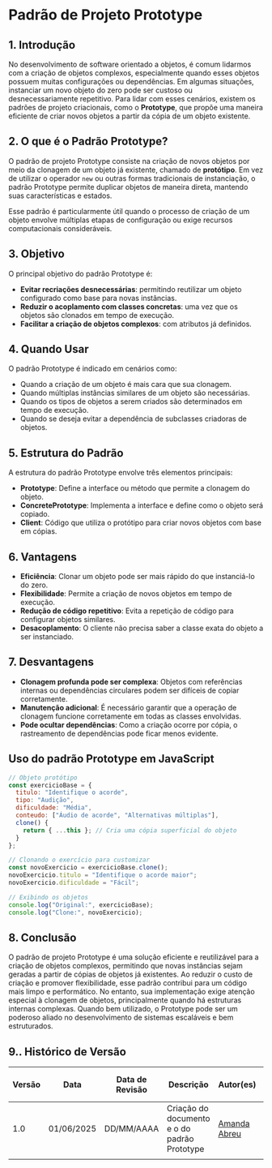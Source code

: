 # Padrão de Projeto Prototype

## 1.  Introdução

No desenvolvimento de software orientado a objetos, é comum lidarmos com a criação de objetos complexos, especialmente quando esses objetos possuem muitas configurações ou dependências. Em algumas situações, instanciar um novo objeto do zero pode ser custoso ou desnecessariamente repetitivo. Para lidar com esses cenários, existem os padrões de projeto criacionais, como o **Prototype**, que propõe uma maneira eficiente de criar novos objetos a partir da cópia de um objeto existente.

## 2. O que é o Padrão Prototype?

O padrão de projeto Prototype consiste na criação de novos objetos por meio da clonagem de um objeto já existente, chamado de **protótipo**. Em vez de utilizar o operador `new` ou outras formas tradicionais de instanciação, o padrão Prototype permite duplicar objetos de maneira direta, mantendo suas características e estados.

Esse padrão é particularmente útil quando o processo de criação de um objeto envolve múltiplas etapas de configuração ou exige recursos computacionais consideráveis.

## 3. Objetivo

O principal objetivo do padrão Prototype é:

- **Evitar recriações desnecessárias**: permitindo reutilizar um objeto configurado como base para novas instâncias.
- **Reduzir o acoplamento com classes concretas**: uma vez que os objetos são clonados em tempo de execução.
- **Facilitar a criação de objetos complexos**: com atributos já definidos.

## 4. Quando Usar

O padrão Prototype é indicado em cenários como:

- Quando a criação de um objeto é mais cara que sua clonagem.
- Quando múltiplas instâncias similares de um objeto são necessárias.
- Quando os tipos de objetos a serem criados são determinados em tempo de execução.
- Quando se deseja evitar a dependência de subclasses criadoras de objetos.

## 5. Estrutura do Padrão

A estrutura do padrão Prototype envolve três elementos principais:

- **Prototype**: Define a interface ou método que permite a clonagem do objeto.
- **ConcretePrototype**: Implementa a interface e define como o objeto será copiado.
- **Client**: Código que utiliza o protótipo para criar novos objetos com base em cópias.

## 6. Vantagens

- **Eficiência**: Clonar um objeto pode ser mais rápido do que instanciá-lo do zero.
- **Flexibilidade**: Permite a criação de novos objetos em tempo de execução.
- **Redução de código repetitivo**: Evita a repetição de código para configurar objetos similares.
- **Desacoplamento**: O cliente não precisa saber a classe exata do objeto a ser instanciado.

## 7. Desvantagens

- **Clonagem profunda pode ser complexa**: Objetos com referências internas ou dependências circulares podem ser difíceis de copiar corretamente.
- **Manutenção adicional**: É necessário garantir que a operação de clonagem funcione corretamente em todas as classes envolvidas.
- **Pode ocultar dependências**: Como a criação ocorre por cópia, o rastreamento de dependências pode ficar menos evidente.


## Uso do padrão Prototype em JavaScript

```javascript
// Objeto protótipo
const exercicioBase = {
  titulo: "Identifique o acorde",
  tipo: "Audição",
  dificuldade: "Média",
  conteudo: ["Áudio de acorde", "Alternativas múltiplas"],
  clone() {
    return { ...this }; // Cria uma cópia superficial do objeto
  }
};

// Clonando o exercício para customizar
const novoExercicio = exercicioBase.clone();
novoExercicio.titulo = "Identifique o acorde maior";
novoExercicio.dificuldade = "Fácil";

// Exibindo os objetos
console.log("Original:", exercicioBase);
console.log("Clone:", novoExercicio);

```
## 8. Conclusão

O padrão de projeto Prototype é uma solução eficiente e reutilizável para a criação de objetos complexos, permitindo que novas instâncias sejam geradas a partir de cópias de objetos já existentes. Ao reduzir o custo de criação e promover flexibilidade, esse padrão contribui para um código mais limpo e performático. No entanto, sua implementação exige atenção especial à clonagem de objetos, principalmente quando há estruturas internas complexas. Quando bem utilizado, o Prototype pode ser um poderoso aliado no desenvolvimento de sistemas escaláveis e bem estruturados.

## 9.. Histórico de Versão

| Versão | Data       | Data de Revisão          | Descrição            | Autor(es)                       | Revisor(es)                       | Detalhes da revisão        |
| ------ | ---------- | ------------------------ | -------------------- | ------------------------------- | --------------------------------- | -------------------------- |
| 1.0    | 01/06/2025 | DD/MM/AAAA               | Criação do documento e o do padrão Prototype| [Amanda Abreu](https://github.com/Amandaaaaabreu) | [Arthur Rodrigues](https://github.com/arthurrsousa)||
|    |  |              |  |  | |  |
